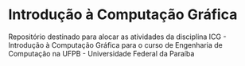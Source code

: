 # Introdução à Computação Gráfica
Repositório destinado para alocar as atividades da disciplina ICG - Introdução à Computação Gráfica para o curso de Engenharia de Computação na UFPB - Universidade Federal da Paraíba
